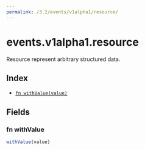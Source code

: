 ```yaml
---
permalink: /3.2/events/v1alpha1/resource/
---
```


# events.v1alpha1.resource

Resource represent arbitrary structured data.

## Index

* [`fn withValue(value)`](#fn-withvalue)

## Fields

### fn withValue

```ts
withValue(value)
```


